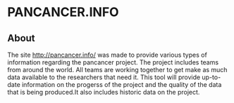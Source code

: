 # PANCANCER.INFO

## About
The site http://pancancer.info/ was made to provide various types of information regarding the pancancer project. The project includes teams from around the world. All teams are working together to get make as much data available to the researchers that need it. This tool will provide up-to-date information on the progerss of the project and the quality of the data that is being produced.It also includes historic data on the project.
